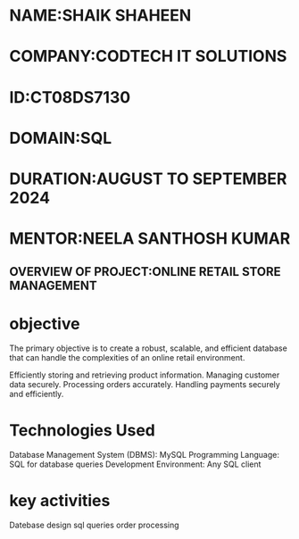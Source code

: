 # NAME:SHAIK SHAHEEN
# COMPANY:CODTECH IT SOLUTIONS
# ID:CT08DS7130
# DOMAIN:SQL
# DURATION:AUGUST TO SEPTEMBER 2024
# MENTOR:NEELA SANTHOSH KUMAR

## OVERVIEW OF PROJECT:ONLINE RETAIL STORE MANAGEMENT

# objective
The primary objective is to create a robust, scalable, and efficient database that can handle the complexities of an online retail environment.

Efficiently storing and retrieving product information.
Managing customer data securely.
Processing orders accurately.
Handling payments securely and efficiently.

# Technologies Used
Database Management System (DBMS): MySQL
Programming Language: SQL for database queries
Development Environment: Any SQL client

# key activities
Datebase design
sql queries
order processing


